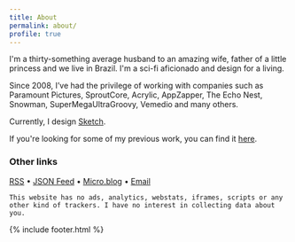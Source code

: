 ```yaml
---
title: About
permalink: about/
profile: true
---
```


I'm a thirty-something average husband to an amazing wife, father of a little princess and we live in Brazil. I'm a sci-fi aficionado and design for a living.

Since 2008, I’ve had the privilege of working with companies such as Paramount Pictures, SproutCore, Acrylic, AppZapper, The Echo Nest, Snowman, SuperMegaUltraGroovy, Vemedio and many others.

Currently, I design [Sketch](https://sketchapp.com/).

If you're looking for some of my previous work, you can find it [here](/work).

### Other links

[RSS](/feed.xml) • [JSON Feed](/feed.json) • [Micro.blog](https://micro.blog/mmarfil) • [Email](mailto:&#104;&#101;&#108;&#108;&#111;&#064;&#109;&#109;&#097;&#114;&#102;&#105;&#108;&#046;&#099;&#111;&#109;)

```This website has no ads, analytics, webstats, iframes, scripts or any other kind of trackers. I have no interest in collecting data about you.```

{% include footer.html %}
